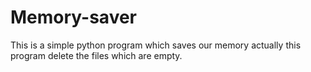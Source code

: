 # Memory-saver
This is a simple python program which saves our memory actually this program delete the files which are empty.
